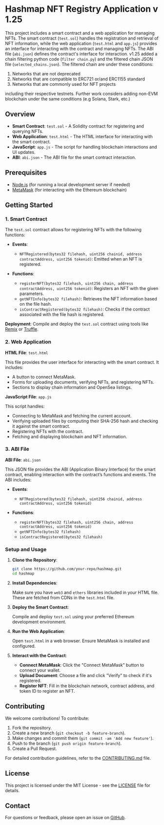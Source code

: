 # Hashmap NFT Registry Application v 1.25

This project includes a smart contract and a web application for managing NFTs. The smart contract (`test.sol`) handles the registration and retrieval of NFT information, while the web application (`test.html` and `app.js`) provides an interface for interacting with the contract and managing NFTs. The ABI file (`abi.json`) defines the contract's interface for interaction. v1.25 added a chain filtering python code (`filter chain.py`) and the filtered chain JSON file (`selected_chains.json`). The filtered chain are under these conditions:

1. Networks that are not deprecated
2. Networks that are compatible to ERC721 or/and ERC1155 standard
3. Networks that are commonly used for NFT projects

including their respective testnets. Further work considers adding non-EVM blockchain under the same conditions (e.g Solana, Stark, etc.)

## Overview

- **Smart Contract**: `test.sol` - A Solidity contract for registering and querying NFTs.
- **Web Application**: `test.html` - The HTML interface for interacting with the smart contract.
- **JavaScript**: `app.js` - The script for handling blockchain interactions and UI updates.
- **ABI**: `abi.json` - The ABI file for the smart contract interaction.

## Prerequisites

- [Node.js](https://nodejs.org/) (for running a local development server if needed)
- [MetaMask](https://metamask.io/) (for interacting with the Ethereum blockchain)

## Getting Started

### 1. Smart Contract

The `test.sol` contract allows for registering NFTs with the following functions:

- **Events**:
  - `NFTRegistered(bytes32 filehash, uint256 chainid, address contractAddress, uint256 tokenid)`: Emitted when an NFT is registered.

- **Functions**:
  - `registerNFT(bytes32 filehash, uint256 chain, address contractAddress, uint256 tokenid)`: Registers an NFT with the given parameters.
  - `getNFTInfo(bytes32 filehash)`: Retrieves the NFT information based on the file hash.
  - `isContractRegistered(bytes32 filehash)`: Checks if the contract associated with the file hash is registered.

**Deployment**: Compile and deploy the `test.sol` contract using tools like [Remix](https://remix.ethereum.org/) or [Truffle](https://www.trufflesuite.com/truffle).

### 2. Web Application

**HTML File**: `test.html`

This file provides the user interface for interacting with the smart contract. It includes:
- A button to connect MetaMask.
- Forms for uploading documents, verifying NFTs, and registering NFTs.
- Sections to display chain information and OpenSea listings.

**JavaScript File**: `app.js`

This script handles:
- Connecting to MetaMask and fetching the current account.
- Verifying uploaded files by computing their SHA-256 hash and checking it against the smart contract.
- Registering NFTs with the contract.
- Fetching and displaying blockchain and NFT information.

### 3. ABI File

**ABI File**: `abi.json`

This JSON file provides the ABI (Application Binary Interface) for the smart contract, enabling interaction with the contract’s functions and events. The ABI includes:

- **Events**:
  - `NFTRegistered(bytes32 filehash, uint256 chainid, address contractAddress, uint256 tokenid)`

- **Functions**:
  - `registerNFT(bytes32 filehash, uint256 chain, address contractAddress, uint256 tokenid)`
  - `getNFTInfo(bytes32 filehash)`
  - `isContractRegistered(bytes32 filehash)`

### Setup and Usage

1. **Clone the Repository**:

    ```bash
    git clone https://github.com/your-repo/hashmap.git
    cd hashmap
    ```

2. **Install Dependencies**:

    Make sure you have `web3` and `ethers` libraries included in your HTML file. These are fetched from CDNs in the `test.html` file.

3. **Deploy the Smart Contract**:

    Compile and deploy `test.sol` using your preferred Ethereum development environment.

4. **Run the Web Application**:

    Open `test.html` in a web browser. Ensure MetaMask is installed and configured.

5. **Interact with the Contract**:

    - **Connect MetaMask**: Click the "Connect MetaMask" button to connect your wallet.
    - **Upload Document**: Choose a file and click "Verify" to check if it's registered.
    - **Register NFT**: Fill in the blockchain network, contract address, and token ID to register an NFT.

## Contributing

We welcome contributions! To contribute:

1. Fork the repository.
2. Create a new branch (`git checkout -b feature-branch`).
3. Make changes and commit them (`git commit -am 'Add new feature'`).
4. Push to the branch (`git push origin feature-branch`).
5. Create a Pull Request.

For detailed contribution guidelines, refer to the [CONTRIBUTING.md](CONTRIBUTING.md) file.

## License

This project is licensed under the MIT License - see the [LICENSE](LICENSE) file for details.

## Contact

For questions or feedback, please open an issue on [GitHub](https://github.com/your-repo/hashmap/issues).
